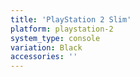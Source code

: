 ```yaml
---
title: 'PlayStation 2 Slim'
platform: playstation-2
system_type: console
variation: Black
accessories: ''
---
```

